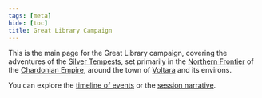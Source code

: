 ```yaml
---
tags: [meta]
hide: [toc]
title: Great Library Campaign
---
```


This is the main page for the Great Library campaign, covering the adventures of the [Silver Tempests](<../../people/pcs/silver-tempests/silver-tempests.md>), set primarily in the [Northern Frontier](<../../gazetteer/northwest-coast/northern-frontier.md>) of the [Chardonian Empire](<../../gazetteer/greater-chardon/chardonian-empire/chardonian-empire.md>), around the town of [Voltara](<../../gazetteer/northwest-coast/voltara.md>) and its environs. 

You can explore the [timeline of events](<./great-library-timeline.md>) or the [session narrative](<./great-library-session-notes.md>).